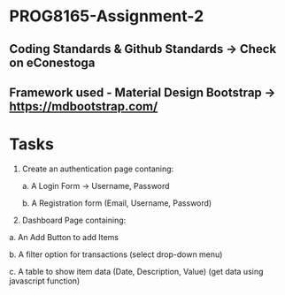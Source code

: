 # PROG8165-Assignment-2

## Coding Standards & Github Standards -> Check on eConestoga

## Framework used - Material Design Bootstrap -> https://mdbootstrap.com/

# Tasks

1. Create an authentication page contaning:

    a. A Login Form -> Username, Password
    
    b. A Registration form (Email, Username, Password)
    
    
2. Dashboard Page containing:

  a. An Add Button to add Items
  
  b. A filter option for transactions (select drop-down menu)
  
  c. A table to show item data (Date, Description, Value) (get data using javascript function)
 
